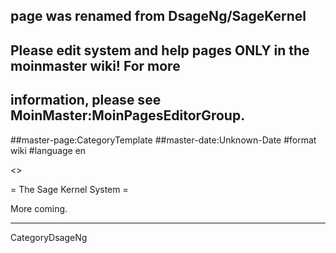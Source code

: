 ## page was renamed from DsageNg/SageKernel
## Please edit system and help pages ONLY in the moinmaster wiki! For more
## information, please see MoinMaster:MoinPagesEditorGroup.
##master-page:CategoryTemplate
##master-date:Unknown-Date
#format wiki
#language en

<<TableOfContents>>

= The Sage Kernel System =

More coming.  

----
CategoryDsageNg
